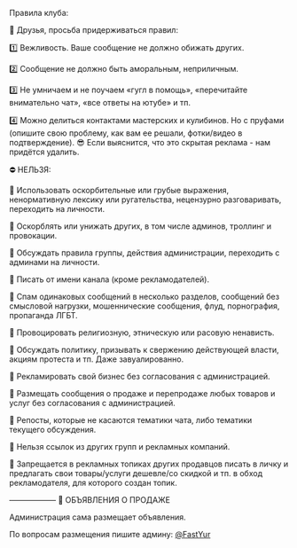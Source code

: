 Правила клуба:

🤝 Друзья, просьба придерживаться правил:

1️⃣ Вежливость. Ваше сообщение не должно  обижать других.

2️⃣ Сообщение не должно быть аморальным, неприличным.

3️⃣ Не умничаем и не поучаем «гугл в помощь», «перечитайте внимательно чат», «все ответы на ютубе» и тп. 

4️⃣ Можно делиться контактами мастерских и кулибинов. Но с пруфами (опишите свою проблему, как вам ее решали, фотки/видео в подтверждение). 
😎 Если выяснится, что это скрытая реклама - нам придётся удалить.

⛔️ НЕЛЬЗЯ:

🚫 Использовать оскорбительные или грубые выражения, ненормативную лексику или ругательства, нецензурно разговаривать, переходить на личности.

🚫 Оскорблять или унижать других, в том числе админов, троллинг и провокации.

🚫 Обсуждать правила группы, действия администрации, переходить с админами на личности.

🚫 Писать от имени канала (кроме рекламодателей).

🚫 Спам одинаковых сообщений в несколько разделов, сообщений без смысловой нагрузки, мошеннические сообщения, флуд, порнография, пропаганда ЛГБТ.

🚫 Провоцировать религиозную, этническую или расовую ненависть.

🚫 Обсуждать политику, призывать к свержению действующей власти, акциям протеста и тп. Даже завуалированно.

🚫 Рекламировать свой бизнес без согласования с администрацией.

🚫 Размещать сообщения о продаже и перепродаже любых товаров и услуг без согласования с администрацией.

🚫 Репосты, которые не касаются тематики чата, либо тематики текущего обсуждения.

🚫 Нельзя ссылок из других групп и рекламных компаний.

🚫 Запрещается  в рекламных топиках других продавцов писать в личку и предлагать свои товары/услуги дешевле/со скидкой и тп. в обход рекламодателя, для которого создан топик.

——————
🛒 ОБЪЯВЛЕНИЯ О ПРОДАЖЕ 

Администрация сама размещает объявления. 

По вопросам размещения пишите админу: [@FastYur](https://t.me/FastYur)
